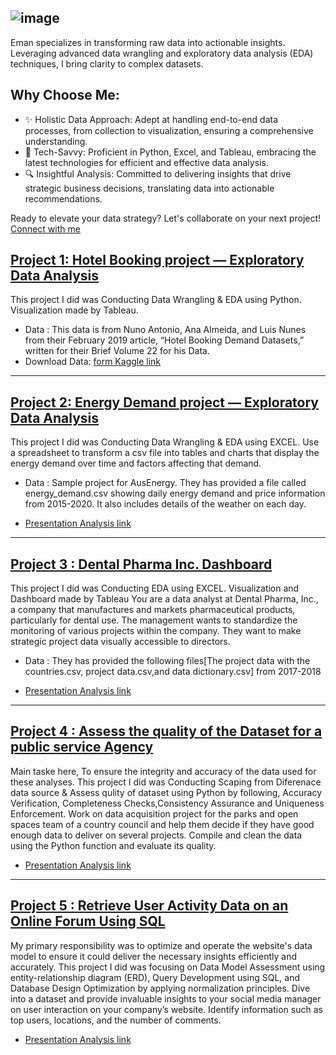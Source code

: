 ![image](https://github.com/EmanRefaat/Eman-s-Portfolio/assets/2356726/ef3fa0b7-e299-4147-845a-b7a43e07bf3f)
-----------
Eman specializes in transforming raw data into actionable insights. Leveraging advanced data wrangling and exploratory data analysis (EDA) techniques, I bring clarity to complex datasets.
## Why Choose Me:

* ✨ Holistic Data Approach: Adept at handling end-to-end data processes, from collection to visualization, ensuring a comprehensive understanding.
* 🤖 Tech-Savvy: Proficient in Python, Excel, and Tableau, embracing the latest technologies for efficient and effective data analysis.
* 🔍 Insightful Analysis: Committed to delivering insights that drive strategic business decisions, translating data into actionable recommendations.

Ready to elevate your data strategy? Let's collaborate on your next project! [Connect with me](https://www.linkedin.com/in/eman-refaat/)

## [Project 1: Hotel Booking project — Exploratory Data Analysis](https://github.com/EmanRefaat/Hotel-Booking-EDA)

​​This project I did was Conducting Data Wrangling & EDA using Python. Visualization made by Tableau.
* Data :  This data is from Nuno Antonio, Ana Almeida, and Luis Nunes from their February 2019 article, “Hotel Booking Demand Datasets,” written for their Brief Volume 22 for his Data.
* Download Data: [form Kaggle link](https://www.kaggle.com/datasets/jessemostipak/hotel-booking-demand)

-----------------------------------------------------------------------------------------------------------
## [Project 2: Energy Demand project — Exploratory Data Analysis](https://github.com/EmanRefaat/Energy-Demand/)

This project I did was Conducting Data Wrangling & EDA using EXCEL. Use a spreadsheet to transform a csv file into tables and charts that display the energy demand over time and factors affecting that demand. 
* Data : Sample project for AusEnergy. They has provided a file called energy_demand.csv showing daily energy demand and price information from 2015-2020. It also includes details of the weather on each day.

* [Presentation Analysis link](https://prezi.com/view/MZKoP5qBmolekugX8H9z/)

-----------------------------------------------------------------------------------------------------------------------
## [Project 3 : Dental Pharma Inc. Dashboard ](https://public.tableau.com/views/Mohamed_Eman_3_dashboard_Jan2024/Story1?:language=en-US&publish=yes&:display_count=n&:origin=viz_share_link)

This project I did was Conducting EDA using EXCEL. Visualization and Dashboard made by Tableau
You are a data analyst at Dental Pharma, Inc., a company that manufactures and markets pharmaceutical products, particularly for dental use.
The management wants to standardize the monitoring of various projects within the company. They want to make strategic project data visually accessible to directors.
* Data : They has provided the following files[The project data with the countries.csv, project data.csv,and data dictionary.csv] from 2017-2018

* [Presentation Analysis link](https://prezi.com/view/yDIVcJVFUiCbnq72fI4z/)

-----------------------------------------------------------------------------------------------------------------------
## [Project 4 : Assess the quality of the Dataset for a public service Agency ](https://github.com/EmanRefaat/Assess-quality-of-Dataset)
Main taske here, To ensure the integrity and accuracy of the data used for these analyses.
This project I did was Conducting Scaping from Diferenace data source & Assess qulity of dataset using Python by following, Accuracy Verification, Completeness Checks,Consistency Assurance and Uniqueness Enforcement. 
Work on data acquisition project for the parks and open spaces team of a country council and help them decide if they have good enough data to deliver on several projects.
Compile and clean the data using the Python function and evaluate its quality.

* [Presentation Analysis link](https://prezi.com/view/V6wgZ0DxWT3nllKfCOoy/)

-----------------------------------------------------------------------------------------------------------------------
## [Project 5 : Retrieve User Activity Data on an Online Forum Using SQL ](https://github.com/EmanRefaat/Retrieve-User-Activity-Data-on-an-Online-Forum-Using-SQL)
My primary responsibility was to optimize and operate the website's data model to ensure it could deliver the necessary insights efficiently and accurately.
This project I did was focusing on Data Model Assessment using entity-relationship diagram (ERD), Query Development using SQL, and Database Design Optimization by applying normalization principles.
Dive into a dataset and provide invaluable insights to your social media manager on user interaction on your company’s website. Identify information such as top users, locations, and the number of comments.

* [Presentation Analysis link](https://prezi.com/view/LzpARydNV8qjNQKVTi2N/)
